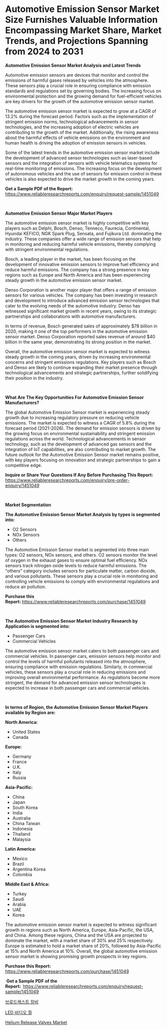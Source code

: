 <p><h1>Automotive Emission Sensor Market Size Furnishes Valuable Information Encompassing Market Share, Market Trends, and Projections Spanning from 2024 to 2031</h1></p><p><strong>Automotive Emission Sensor Market Analysis and Latest Trends</strong></p>
<p><p>Automotive emission sensors are devices that monitor and control the emissions of harmful gases released by vehicles into the atmosphere. These sensors play a crucial role in ensuring compliance with emission standards and regulations set by governing bodies. The increasing focus on environmental protection and the growing demand for fuel-efficient vehicles are key drivers for the growth of the automotive emission sensor market.</p><p>The automotive emission sensor market is expected to grow at a CAGR of 13.2% during the forecast period. Factors such as the implementation of stringent emission norms, technological advancements in sensor technologies, and the increasing adoption of electric vehicles are contributing to the growth of the market. Additionally, the rising awareness about the harmful effects of vehicle emissions on the environment and human health is driving the adoption of emission sensors in vehicles.</p><p>Some of the latest trends in the automotive emission sensor market include the development of advanced sensor technologies such as laser-based sensors and the integration of sensors with vehicle telematics systems for real-time monitoring of emissions. The increasing focus on the development of autonomous vehicles and the use of sensors for emission control in these vehicles is also expected to drive the market growth in the coming years.</p></p>
<p><strong>Get a Sample PDF of the Report:&nbsp;</strong> <a href="https://www.reliableresearchreports.com/enquiry/request-sample/1451049">https://www.reliableresearchreports.com/enquiry/request-sample/1451049</a></p>
<p>&nbsp;</p>
<p><strong>Automotive Emission Sensor Major Market Players</strong></p>
<p><p>The automotive emission sensor market is highly competitive with key players such as Delphi, Bosch, Denso, Tenneco, Faurecia, Continental, Hyundai KEFICO, NGK Spark Plug, Sensata, and Fujikura Ltd. dominating the industry. These companies offer a wide range of emission sensors that help in monitoring and reducing harmful vehicle emissions, thereby complying with stringent environmental regulations.</p><p>Bosch, a leading player in the market, has been focusing on the development of innovative emission sensors to improve fuel efficiency and reduce harmful emissions. The company has a strong presence in key regions such as Europe and North America and has been experiencing steady growth in the automotive emission sensor market.</p><p>Denso Corporation is another major player that offers a range of emission sensors for various vehicles. The company has been investing in research and development to introduce advanced emission sensor technologies that cater to the evolving needs of the automotive industry. Denso has witnessed significant market growth in recent years, owing to its strategic partnerships and collaborations with automotive manufacturers.</p><p>In terms of revenue, Bosch generated sales of approximately $78 billion in 2020, making it one of the top performers in the automotive emission sensor market. Denso Corporation reported sales revenue of around $40 billion in the same year, demonstrating its strong position in the market.</p><p>Overall, the automotive emission sensor market is expected to witness steady growth in the coming years, driven by increasing environmental concerns and stringent emissions regulations. Key players such as Bosch and Denso are likely to continue expanding their market presence through technological advancements and strategic partnerships, further solidifying their position in the industry.</p></p>
<p>&nbsp;</p>
<p><strong>What Are The Key Opportunities For Automotive Emission Sensor Manufacturers?</strong></p>
<p><p>The global Automotive Emission Sensor market is experiencing steady growth due to increasing regulatory pressure on reducing vehicle emissions. The market is expected to witness a CAGR of 5.8% during the forecast period (2021-2026). The demand for emission sensors is driven by the growing focus on environmental sustainability and stringent emission regulations across the world. Technological advancements in sensor technology, such as the development of advanced gas sensors and the integration of IoT capabilities, are also contributing to market growth. The future outlook for the Automotive Emission Sensor market remains positive, with key players focusing on innovation and strategic partnerships to gain a competitive edge.</p></p>
<p><strong>Inquire or Share Your Questions If Any Before Purchasing This Report:</strong> <a href="https://www.reliableresearchreports.com/enquiry/pre-order-enquiry/1451049">https://www.reliableresearchreports.com/enquiry/pre-order-enquiry/1451049</a></p>
<p>&nbsp;</p>
<p><strong>Market Segmentation</strong></p>
<p><strong>The Automotive Emission Sensor Market Analysis by types is segmented into:</strong></p>
<p><ul><li>O2 Sensors</li><li>NOx Sensors</li><li>Others</li></ul></p>
<p><p>The Automotive Emission Sensor market is segmented into three main types: O2 sensors, NOx sensors, and others. O2 sensors monitor the level of oxygen in the exhaust gases to ensure optimal fuel efficiency. NOx sensors track nitrogen oxide levels to reduce harmful emissions. The "others" category includes sensors for particulate matter, carbon dioxide, and various pollutants. These sensors play a crucial role in monitoring and controlling vehicle emissions to comply with environmental regulations and reduce air pollution.</p></p>
<p><strong>Purchase this Report:&nbsp;</strong><a href="https://www.reliableresearchreports.com/purchase/1451049">https://www.reliableresearchreports.com/purchase/1451049</a></p>
<p>&nbsp;</p>
<p><strong>The Automotive Emission Sensor Market Industry Research by Application is segmented into:</strong></p>
<p><ul><li>Passenger Cars</li><li>Commercial Vehicles</li></ul></p>
<p><p>The automotive emission sensor market caters to both passenger cars and commercial vehicles. In passenger cars, emission sensors help monitor and control the levels of harmful pollutants released into the atmosphere, ensuring compliance with emission regulations. Similarly, in commercial vehicles, these sensors play a crucial role in reducing emissions and improving overall environmental performance. As regulations become more stringent, the demand for advanced emission sensor technologies is expected to increase in both passenger cars and commercial vehicles.</p></p>
<p>&nbsp;</p>
<p><strong>In terms of Region, the Automotive Emission Sensor Market Players available by Region are:</strong></p>
<p>
    <p> <strong> North America: </strong>
        <ul>
            <li>United States</li>
            <li>Canada</li>
        </ul>
        </p> 
    <p> <strong> Europe: </strong>
        <ul>
            <li>Germany</li>
            <li>France</li>
            <li>U.K.</li>
            <li>Italy</li>
            <li>Russia</li>
        </ul>
        </p> 
    <p> <strong> Asia-Pacific: </strong>
        <ul>
            <li>China</li>
            <li>Japan</li>
            <li>South Korea</li>
            <li>India</li>
            <li>Australia</li>
            <li>China Taiwan</li>
            <li>Indonesia</li>
            <li>Thailand</li>
            <li>Malaysia</li>
        </ul>
        </p> 
    <p> <strong> Latin America: </strong>
        <ul>
            <li>Mexico</li>
            <li>Brazil</li>
            <li>Argentina Korea</li>
            <li>Colombia</li>
        </ul>
        </p> 
    <p> <strong> Middle East & Africa: </strong>
        <ul>
            <li>Turkey</li>
            <li>Saudi</li>
            <li>Arabia</li>
            <li>UAE</li>
            <li>Korea</li>
        </ul>
    </p>
    </p>
<p><p>The automotive emission sensor market is expected to witness significant growth in regions such as North America, Europe, Asia-Pacific, the USA, and China. Among these regions, China and the USA are projected to dominate the market, with a market share of 30% and 25% respectively. Europe is estimated to hold a market share of 20%, followed by Asia-Pacific at 15% and North America at 10%. Overall, the global automotive emission sensor market is showing promising growth prospects in key regions.</p></p>
<p><strong>Purchase this Report: </strong><a href="https://www.reliableresearchreports.com/purchase/1451049">https://www.reliableresearchreports.com/purchase/1451049</a></p>
<p>&nbsp;<strong>Get a Sample PDF of the Report:&nbsp;&nbsp;</strong><a href="https://www.reliableresearchreports.com/enquiry/request-sample/1451049">https://www.reliableresearchreports.com/enquiry/request-sample/1451049</a></p>
<p><strong></strong></p>
<p><p><a href="https://medium.com/@feltonfay2023/%EB%B0%A9%EC%86%A1%EC%9E%A5%EB%B9%84-%EC%8B%9C%EC%9E%A5-%EC%8B%9C%EC%9E%A5-cagr-%EC%8B%9C%EC%9E%A5-%EB%8F%99%ED%96%A5-%EB%B0%8F-%EC%84%B1%EC%9E%A5-%EC%A0%84%EB%9E%B5%EC%97%90-%EB%8C%80%ED%95%9C-%ED%86%B5%EC%B0%B0%EB%A0%A5-3733a40d41f7">브로드캐스트 장비</a></p><p><a href="https://medium.com/@feltonfay2023/led-%EB%B9%84%EB%94%94%EC%98%A4-%EB%B2%BD-%EC%8B%9C%EC%9E%A5-%EB%B6%84%EC%84%9D-%EA%B8%80%EB%A1%9C%EB%B2%8C-%EC%82%B0%EC%97%85-%EC%A0%84%EB%A7%9D-%EB%B0%8F-%EC%98%88%EC%B8%A1-2024%EB%85%84%EB%B6%80%ED%84%B0-2031%EB%85%84%EA%B9%8C%EC%A7%80-ad8b0545def7">LED 비디오 월</a></p><p><a href="https://view.publitas.com/reportprime-1/global-helium-release-valves-market-size-and-market-trends-insights-and-projections-from-2023-to-2030/">Helium Release Valves Market</a></p></p>